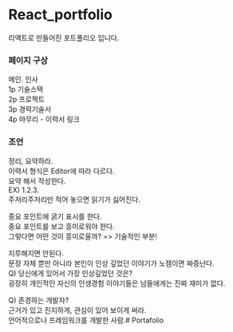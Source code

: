 # React_portfolio
리액트로 만들어진 포트폴리오 입니다.

### 페이지 구상
메인. 인사  
1p 기술스택  
2p 프로젝트  
3p 경력기술서  
4p 마무리 - 이력서 링크   

### 조언
정리, 요약하라.  
이력서 형식은 Editor에 따라 다르다.  
요약 해서 작성한다.  
EX) 1.2.3.  
주저리주저리만 적어 놓으면 읽기가 싫어진다.  

중요 포인트에 굵기 표시를 한다.  
중요 포인트를 보고 흥미로워야 한다.  
그렇다면 어떤 것이 흥미로울까? => 기술적인 부분!  

지루해지면 안된다.  
문장 자체 뿐만 아니라 본인이 인상 깊었던 이야기가 노잼이면 짜증난다.  
Q) 당신에게 있어서 가장 인상깊었던 것은?  
굉장히 개인적인 자신의 인생경험 이야기들은 남들에게는 진짜 재미가 없다.

Q) 존경하는 개발자?  
근거가 있고 진지하게, 관심이 있어 보이게 써라.  
언어적으로나 프레임워크를 개발한 사람.# Portafolio

